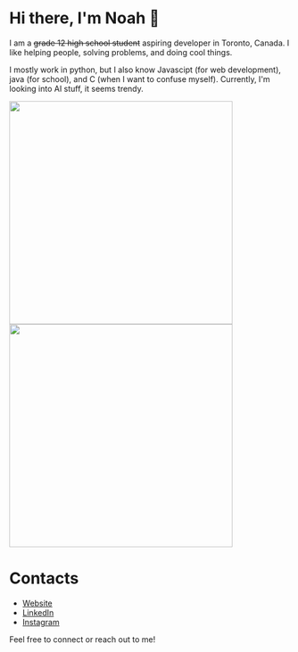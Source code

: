 # Hi there, I'm Noah 👋 

I am a ~~grade 12 high school student~~ aspiring developer in Toronto, Canada. I like helping people, solving problems, and doing cool things. 

I mostly work in python, but I also know Javascipt (for web development), java (for school), and C (when I want to confuse myself). Currently, I'm looking into AI stuff, it seems trendy. 

<img src="https://user-images.githubusercontent.com/55935207/156491719-7fedf74a-e72a-4de9-b81e-7b88421ca64a.gif" width="400" height="400" /> <img src="https://user-images.githubusercontent.com/55935207/156935021-527fe4d6-eb41-421b-a8e2-8305f1a872c2.gif" width="400" height="400" />


# Contacts
- <a href="https://blucardin.github.io/">Website</a>
- <a href="https://www.linkedin.com/in/noah-virjee-939029193">LinkedIn</a>
- <a href="https://www.instagram.com/noahvirjee31/">Instagram</a>

Feel free to connect or reach out to me! 




<!--
**blucardin/blucardin** is a ✨ _special_ ✨ repository because its `README.md` (this file) appears on your GitHub profile.

Here are some ideas to get you started:

- 🔭 I’m currently working on ...
- 🌱 I’m currently learning ...
- 👯 I’m looking to collaborate on ...
- 🤔 I’m looking for help with ...
- 💬 Ask me about ...
- 📫 How to reach me: ...
- 😄 Pronouns: ...
- ⚡ Fun fact: ...
-->

